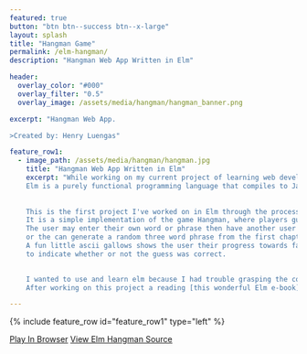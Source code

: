 ```yaml
---
featured: true
button: "btn btn--success btn--x-large"
layout: splash
title: "Hangman Game"
permalink: /elm-hangman/
description: "Hangman Web App Written in Elm"

header:
  overlay_color: "#000"
  overlay_filter: "0.5"
  overlay_image: /assets/media/hangman/hangman_banner.png

excerpt: "Hangman Web App.

>Created by: Henry Luengas"

feature_row1:
  - image_path: /assets/media/hangman/hangman.jpg
    title: "Hangman Web App Written in Elm"
    excerpt: "While working on my current project of learning web development and porting my color-shredder to a web app, I started learning Elm.
    Elm is a purely functional programming language that compiles to Javascript and is used to create high performance scalable web applications.
    
    
    This is the first project I've worked on in Elm through the process of teaching myself web development.
    It is a simple implementation of the game Hangman, where players guess the characters of a word.
    The user may enter their own word or phrase then have another user play,
    or the can generate a random three word phrase from the first chapter of Don Quixote to play by themselves.
    A fun little ascii gallows shows the user their progress towards failure, and the character buttons used to enter guesses change color
    to indicate whether or not the guess was correct.

    
    I wanted to use and learn elm because I had trouble grasping the concepts of functional programming in school. We were taught functional programming by creating an interpreter for our own fucntional programming language. Thats even more of a dive into the deep end than trying to learn Elm!
    After working on this project a reading [this wonderful Elm e-book](https://elmprogramming.com/), I feel like I have gained a solid handle on functional programming and the lambda calculus."  

---
```


{% include feature_row id="feature_row1" type="left" %}

<a href="https://hangman.luengas.dev" class="btn btn--success btn--large">Play In Browser</a>
<a href="https://github.com/hluengas/elm-hangman" class="btn btn--info btn--large">View Elm Hangman Source</a>
